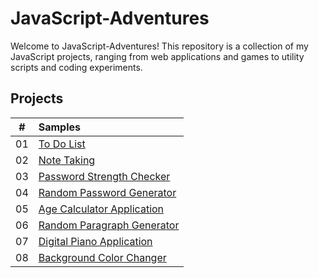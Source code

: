 # JavaScript-Adventures
Welcome to JavaScript-Adventures! This repository is a collection of my JavaScript projects, ranging from web applications and games to utility scripts and coding experiments. 


## Projects

|  #  | Samples                                                                                                                      |
| :-: | :--------------------------------------------------------------------------------------------------------------------------- |
| 01  | [To Do List](https://github.com/Linen220/JavaScript-Adventures/tree/main/To-Do-List-App)                                     |
| 02  | [Note Taking](https://github.com/Linen220/JavaScript-Adventures/tree/main/Note-Taking-App)                                   |
| 03  | [Password Strength Checker](https://github.com/Linen220/JavaScript-Adventures/tree/main/Password-Strength-Checker)           |
| 04  | [Random Password Generator](https://github.com/Linen220/JavaScript-Adventures/tree/main/Random-Password-Generator)           |
| 05  | [Age Calculator Application](https://github.com/Linen220/JavaScript-Adventures/tree/main/Age-Calculator-App)                 |
| 06  | [Random Paragraph Generator](https://github.com/Linen220/JavaScript-Adventures/tree/main/Random-Paragraph-Generator)         |
| 07  | [Digital Piano Application](https://github.com/Linen220/JavaScript-Adventures/tree/main/Digital-Piano-App)                   |
| 08  | [Background Color Changer](https://github.com/Linen220/JavaScript-Adventures/tree/main/Background-Color-Changer)             |
